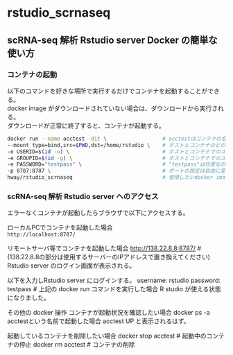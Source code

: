 # rstudio_scrnaseq

## scRNA-seq 解析 Rstudio server Docker の簡単な使い方

### コンテナの起動
以下のコマンドを好きな場所で実行するだけでコンテナを起動することができる。  
docker image がダウンロードされていない場合は、ダウンロードから実行される。  
ダウンロードが正常に終了すると、コンテナが起動する。  

```bash
docker run --name acctest -dit \                  # acctestはコンテナの名前なので自分で名前を付ける
--mount type=bind,src=$PWD,dst=/home/rstudio \    # ホストとコンテナのどの部分を共有するかの設定 このコマンドを実行したディレクトリ($PWD)以下がコンテナの/home/rstudio以下と同一視される
-e USERID=$(id -u) \                              # ホストとコンテナでのユーザを同一にする設定
-e GROUPID=$(id -g) \                             # ホストとコンテナでのユーザを同一にする設定
-e PASSWORD="testpass" \                          # "testpass"は任意なので自分でパスワードを設定する
-p 8787:8787 \                                    # ポートの設定は自由に変更可能 (-p ホストのポート:コンテナポート)
hway/rstudio_scrnaseq                             # 使用したいdocker image を記載する (M1/M2 Mac上でコンテナを起動して使用する場合は、hway/rstudio_scrnaseq_arm64を指定する)
```

### scRNA-seq 解析 Rstudio server へのアクセス
エラーなくコンテナが起動したらブラウザで以下にアクセスする。

ローカルPCでコンテナを起動した場合  
```http://localhost:8787/```

リモートサーバ等でコンテナを起動した場合
http://138.22.8.8:8787/ #  (138.22.8.8の部分は使用するサーバーのIPアドレスで置き換えてください)
Rstudio server のログイン画面が表示される。

以下を入力しRstudio server にログインする。
username: rstudio
password: testpass # 上記の docker run コマンドを実行した場合
R studio が使える状態になりました。

その他の docker 操作
コンテナが起動状況を確認したい場合
docker ps -a
acctestという名前で起動した場合
acctest UP と表示されるはず。


起動しているコンテナを削除したい場合
docker stop acctest      # 起動中のコンテナの停止
docker rm acctest        # コンテナの削除

